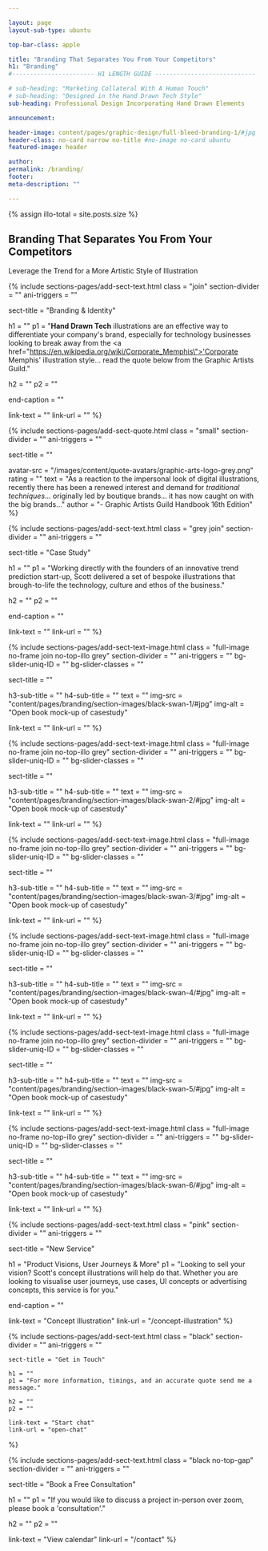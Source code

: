 ```yaml
---

layout: page
layout-sub-type: ubuntu

top-bar-class: apple

title: "Branding That Separates You From Your Competitors"
h1: "Branding"
#----------------------- H1 LENGTH GUIDE ----------------------------

# sub-heading: "Marketing Collateral With A Human Touch"
# sub-heading: "Designed in the Hand Drawn Tech Style"
sub-heading: Professional Design Incorporating Hand Drawn Elements

announcement:

header-image: content/pages/graphic-design/full-bleed-branding-1/#jpg
header-class: no-card narrow no-title #no-image no-card ubuntu
featured-image: header

author:
permalink: /branding/
footer:
meta-description: ""

---
```







<!-- BASED ON: SECTION TEXT -->
<section class="section-header-alt grey squeeze no-illo-butt strip-top-butt strip-bottom">
    {% assign illo-total = site.posts.size %} 
    <div class="content-wrapper">
        <div class="sect-title-wrapper">
          <h1 class="sect-title">Branding That Separates You From Your Competitors</h1>
          <div class="underline"></div>
        </div>
      <div class="text-wrapper"> 
        <!--<h4 class="caps"></h4
        <p class="smallest stretch-cap">{{ illo-total }} licensable illustrations</p>>-->
        <p class="page-sub-title">Leverage the Trend for a More Artistic Style of Illustration</p>        
      </div>
      <div class="bg-texture-wrapper">
        <div class="frame show"><div class="top-frame"></div><div class="bottom-frame"></div></div>
        <div class="bg-texture"></div>
      </div>
    </div>
</section>





<!-- SECTION TEXT -->
{% include sections-pages/add-sect-text.html
  class = "join"
  section-divider = ""
  ani-triggers = ""

  sect-title = "Branding & Identity"
  
  h1 = ""
  p1 = "<b>Hand Drawn Tech</b> illustrations are an effective way to differentiate your company's brand, especially for technology businesses looking to break away from the <a href=\"https://en.wikipedia.org/wiki/Corporate_Memphis\">'Corporate Memphis'</a> illustration style... read the quote below from the Graphic Artists Guild."
  
  h2 = ""
  p2 = ""

  end-caption = ""
  
  link-text = ""
  link-url = ""
%}


<!-- SECTION QUOTE -->
{% include sections-pages/add-sect-quote.html
  class = "small"
  section-divider = ""
  ani-triggers = ""

  sect-title = ""

  avatar-src = "/images/content/quote-avatars/graphic-arts-logo-grey.png"
  rating = ""
  text = "As a reaction to the impersonal look of digital illustrations, recently there has been a renewed interest and demand for <em>traditional techniques</em>... originally led by boutique brands... it has now caught on with the big brands..."
  author = "- Graphic Artists Guild Handbook 16th Edition"
%}





<!-- SECTION TEXT -->
{% include sections-pages/add-sect-text.html
  class = "grey join"
  section-divider = ""
  ani-triggers = ""

  sect-title = "Case Study"
  
  h1 = ""
  p1 = "Working directly with the founders of an innovative trend prediction start-up, Scott delivered a set of bespoke illustrations that brough-to-life the technology, culture and ethos of the business."
  
  h2 = ""
  p2 = ""

  end-caption = ""
  
  link-text = ""
  link-url = ""
%}

<!-- SECTION TEXT & IMAGE -->
{% include sections-pages/add-sect-text-image.html
  class = "full-image no-frame join no-top-illo grey"
  section-divider = ""
  ani-triggers = ""
  bg-slider-uniq-ID = ""
  bg-slider-classes = ""

  sect-title = ""

  h3-sub-title = ""
  h4-sub-title = ""
  text = ""
  img-src = "content/pages/branding/section-images/black-swan-1/#jpg"
  img-alt = "Open book mock-up of casestudy"

  link-text = ""
  link-url = ""
%}

<!-- SECTION TEXT & IMAGE -->
{% include sections-pages/add-sect-text-image.html
  class = "full-image no-frame join no-top-illo grey"
  section-divider = ""
  ani-triggers = ""
  bg-slider-uniq-ID = ""
  bg-slider-classes = ""

  sect-title = ""

  h3-sub-title = ""
  h4-sub-title = ""
  text = ""
  img-src = "content/pages/branding/section-images/black-swan-2/#jpg"
  img-alt = "Open book mock-up of casestudy"

  link-text = ""
  link-url = ""
%}

<!-- SECTION TEXT & IMAGE -->
{% include sections-pages/add-sect-text-image.html
  class = "full-image no-frame join no-top-illo grey"
  section-divider = ""
  ani-triggers = ""
  bg-slider-uniq-ID = ""
  bg-slider-classes = ""

  sect-title = ""

  h3-sub-title = ""
  h4-sub-title = ""
  text = ""
  img-src = "content/pages/branding/section-images/black-swan-3/#jpg"
  img-alt = "Open book mock-up of casestudy"

  link-text = ""
  link-url = ""
%}

<!-- SECTION TEXT & IMAGE -->
{% include sections-pages/add-sect-text-image.html
  class = "full-image no-frame join no-top-illo grey"
  section-divider = ""
  ani-triggers = ""
  bg-slider-uniq-ID = ""
  bg-slider-classes = ""

  sect-title = ""

  h3-sub-title = ""
  h4-sub-title = ""
  text = ""
  img-src = "content/pages/branding/section-images/black-swan-4/#jpg"
  img-alt = "Open book mock-up of casestudy"

  link-text = ""
  link-url = ""
%}

<!-- SECTION TEXT & IMAGE -->
{% include sections-pages/add-sect-text-image.html
  class = "full-image no-frame join no-top-illo grey"
  section-divider = ""
  ani-triggers = ""
  bg-slider-uniq-ID = ""
  bg-slider-classes = ""

  sect-title = ""

  h3-sub-title = ""
  h4-sub-title = ""
  text = ""
  img-src = "content/pages/branding/section-images/black-swan-5/#jpg"
  img-alt = "Open book mock-up of casestudy"

  link-text = ""
  link-url = ""
%}

<!-- SECTION TEXT & IMAGE -->
{% include sections-pages/add-sect-text-image.html
  class = "full-image no-frame no-top-illo grey"
  section-divider = ""
  ani-triggers = ""
  bg-slider-uniq-ID = ""
  bg-slider-classes = ""

  sect-title = ""

  h3-sub-title = ""
  h4-sub-title = ""
  text = ""
  img-src = "content/pages/branding/section-images/black-swan-6/#jpg"
  img-alt = "Open book mock-up of casestudy"

  link-text = ""
  link-url = ""
%}






<!-- SECTION TEXT -->
{% include sections-pages/add-sect-text.html
  class = "pink"
  section-divider = ""
  ani-triggers = ""

  sect-title = "New Service"
  
  h1 = "Product Visions, User Journeys & More"
  p1 = "Looking to sell your vision? Scott's concept illustrations will help do that. Whether you are looking to visualise user journeys, use cases, UI concepts or advertising concepts, this service is for you."


  end-caption = ""
  
  link-text = "Concept Illustration"
  link-url = "/concept-illustration"
%}








<!-- SECTION TEXT -->
{% include sections-pages/add-sect-text.html
	class = "black"
	section-divider = ""
	ani-triggers = ""

	sect-title = "Get in Touch"
	
	h1 = ""
	p1 = "For more information, timings, and an accurate quote send me a message."
	
	h2 = ""
	p2 = ""
	
	link-text = "Start chat"
	link-url = "open-chat"
%}



<!-- SECTION TEXT -->
{% include sections-pages/add-sect-text.html
  class = "black no-top-gap"
  section-divider = ""
  ani-triggers = ""

  sect-title = "Book a Free Consultation"
  
  h1 = ""
  p1 = "If you would like to discuss a project in-person over zoom, please book a 'consultation'."

  h2 = ""
  p2 = ""
  
  link-text = "View calendar"
  link-url = "/contact"
%}





